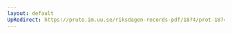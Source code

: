```yaml
---
layout: default
UpRedirect: https://pruto.im.uu.se/riksdagen-records-pdf/1874/prot-1874--ak--320/prot-1874--ak--320_016.pdf
---
```

